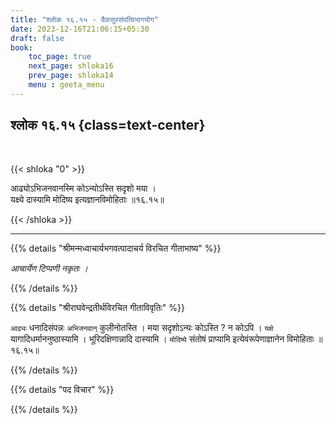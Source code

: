 ```yaml
---
title: "श्लोक १६.१५ - दैवासुरसंपत्विभागयोग"
date: 2023-12-16T21:06:15+05:30
draft: false
book:
    toc_page: true
    next_page: shloka16
    prev_page: shloka14
    menu : geeta_menu
---
```




## श्लोक १६.१५ {class=text-center}

<br/>

{{< shloka  "0"  >}}

आढ्योऽभिजनवानस्मि कोऽन्योऽस्ति सदृशो मया ।  
यक्ष्ये दास्यामि मोदिष्य इत्यज्ञानविमोहिताः ॥१६.१५॥

{{< /shloka >}}

---


{{% details "श्रीमन्मध्वाचार्यभगवत्पादाचर्य विरचित  गीताभाष्य" %}}

*आचार्येण टिप्पणी नकृतः ।*

{{% /details %}}



{{% details "श्रीराघवेन्द्रतीर्थविरचित गीताविवृतिः" %}}

`आढ्यः` धनादिसंपन्नः `अभिजनवान्`‌ कुलीनोतस्ति । मया
सदृशोऽन्यः कोऽस्ति ? न कोऽपि । `यक्षे` 
यागादिधर्माननुष्ठास्यामि । भूरिदक्षिणान्नादि दास्यामि । 
`मोदिष्ये` संतोषं प्राप्यामि इत्येवंरूपेणाज्ञानेन 
विमोहिताः ॥१६.१५॥

{{% /details %}}



{{% details "पद विचार" %}}


{{% /details %}}
